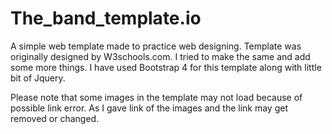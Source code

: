 # The_band_template.io
A simple web template made to practice web designing. Template was originally designed by W3schools.com. 
I tried to make the same and add some more things. I have used Bootstrap 4 for this template along with little bit of Jquery.

Please note that some images in the template may not load because of possible link error. As I gave link of the images and the
link may get removed or changed.
